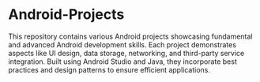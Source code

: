 # Android-Projects
This repository contains various Android projects showcasing fundamental and advanced Android development skills. Each project demonstrates aspects like UI design, data storage, networking, and third-party service integration. Built using Android Studio and Java, they incorporate best practices and design patterns to ensure efficient applications.
